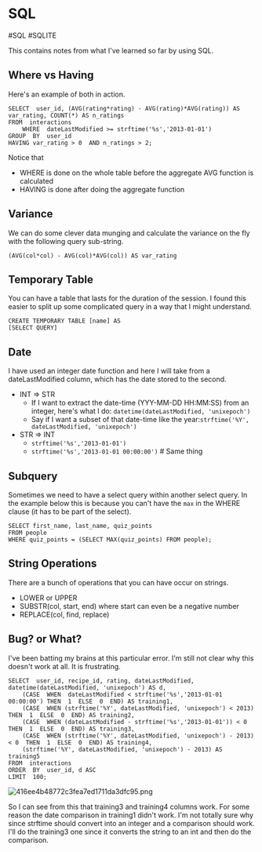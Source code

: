 # SQL

#SQL #SQLITE

This contains notes from what I've learned so far by using SQL.

## Where vs Having

Here's an example of both in action.

```
SELECT  user_id, (AVG(rating*rating) - AVG(rating)*AVG(rating)) AS var_rating, COUNT(*) AS n_ratings
FROM  interactions  
    WHERE  dateLastModified >= strftime('%s','2013-01-01')  
GROUP  BY  user_id  
HAVING var_rating > 0  AND n_ratings > 2;
```

Notice that

* WHERE is done on the whole table before the aggregate AVG function is calculated
* HAVING is done after doing the aggregate function

## Variance

We can do some clever data munging and calculate the variance on the fly with the following query sub-string.

```
(AVG(col*col) - AVG(col)*AVG(col)) AS var_rating
```

## Temporary Table

You can have a table that lasts for the duration of the session. I found this easier to split up some complicated query in a way that I might understand.

```
CREATE TEMPORARY TABLE [name] AS
[SELECT QUERY]
```

## Date

I have used an integer date function and here I will take from a dateLastModified column, which has the date stored to the second.


* INT => STR
    * If I want to extract the date-time (YYY-MM-DD HH:MM:SS) from an integer, here's what I do: `datetime(dateLastModified, 'unixepoch')`
    * Say if I want a subset of that date-time like the year:`strftime('%Y', dateLastModified, 'unixepoch')`
* STR => INT 
    * `strftime('%s','2013-01-01')`
    * `strftime('%s','2013-01-01 00:00:00')` # Same thing

## Subquery

Sometimes we need to have a select query within another select query. In the example below this is because you can't have the `max` in the WHERE clause (it has to be part of the select).

```
SELECT first_name, last_name, quiz_points  
FROM people  
WHERE quiz_points = (SELECT MAX(quiz_points) FROM people);
```

## String Operations

There are a bunch of operations that you can have occur on strings.

* LOWER or UPPER
* SUBSTR(col, start, end) where start can even be a negative number
* REPLACE(col, find, replace)

## Bug? or What?

I've been batting my brains at this particular error. I'm still not clear why this doesn't work at all. It is frustrating.

```
SELECT  user_id, recipe_id, rating, dateLastModified, datetime(dateLastModified, 'unixepoch') AS d,   
	(CASE  WHEN  dateLastModified < strftime('%s','2013-01-01 00:00:00') THEN  1  ELSE  0  END) AS training1,   
	(CASE  WHEN (strftime('%Y', dateLastModified, 'unixepoch') < 2013) THEN  1  ELSE  0  END) AS training2,  
	(CASE  WHEN (dateLastModified - strftime('%s','2013-01-01')) < 0  THEN  1  ELSE  0  END) AS training3,  
	(CASE  WHEN (strftime('%Y', dateLastModified, 'unixepoch') - 2013) < 0  THEN  1  ELSE  0  END) AS training4,  
	(strftime('%Y', dateLastModified, 'unixepoch') - 2013) AS training5
FROM  interactions  
ORDER  BY  user_id, d ASC  
LIMIT  100;
```

![416ee4b48772c3fea7ed1711da3dfc95.png](../../Point72/notes/attachments/416ee4b48772c3fea7ed1711da3dfc95.png)

So I can see from this that training3 and training4 columns work. For some reason the date comparison in training1 didn't work. I'm not totally sure why since strftime should convert into an integer and a comparison should work. I'll do the training3 one since it converts the string to an int and then do the comparison.